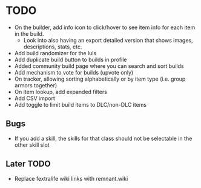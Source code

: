 # TODO

- On the builder, add info icon to click/hover to see item info for each item in the build.
  - Look into also having an export detailed version that shows images, descriptions, stats, etc.
- Add build randomizer for the luls
- Add duplicate build button to builds in profile
- Added community build page where you can search and sort builds
- Add mechanism to vote for builds (upvote only)
- On tracker, allowing sorting alphabetically or by item type (i.e. group armors together)
- On item lookup, add expanded filters
- Add CSV import
- Add toggle to limit build items to DLC/non-DLC items

## Bugs

- If you add a skill, the skills for that class should not be selectable in the other skill slot

## Later TODO

- Replace fextralife wiki links with remnant.wiki
